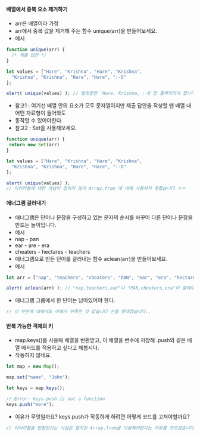 #### 배열에서 중복 요소 제거하기
  * arr은 배열이라 가정
  * arr에서 중복 값을 제거해 주는 함수 unique(arr)을 만들어보세요.
  * 예시
```js
function unique(arr) {
  /* 제출 답안 */
}

let values = ["Hare", "Krishna", "Hare", "Krishna",
  "Krishna", "Krishna", "Hare", "Hare", ":-O"
];

alert( unique(values) ); // 얼럿창엔 `Hare, Krishna, :-O`만 출력되어야 합니다.
```
  * 참고1 : 여기선 배열 안의 요소가 모두 문자열이지만 제출 답안을 작성할 땐 배열 내 어떤 자료형이 들어와도
  * 동작할 수 있어야한다.
  * 참고2 : Set을 사용해보세요.

```js
function unique(arr) {
 return new Set(arr)  
}

let values = ["Hare", "Krishna", "Hare", "Krishna",
  "Krishna", "Krishna", "Hare", "Hare", ":-O"
];

alert( unique(values) ); 
// 이터러블에 대한 개념이 잡히지 않아 Array.from 에 대해 사용하지 못했습니다 ㅠㅠ
```

#### 애너그램 걸러내기
  * 애너그램은 단어나 문장을 구성하고 있는 문자의 순서를 바꾸어 다른 단어나 문장을 만드는 놀이입니다.
  * 예시
  * nap - pan
  * ear - are - era
  * cheaters - hectares - teachers
  * 애너그램으로 만든 단어를 걸러내는 함수 aclean(arr)을 만들어보세요.
  * 예시
```js
let arr = ["nap", "teachers", "cheaters", "PAN", "ear", "era", "hectares"];

alert( aclean(arr) ); // "nap,teachers,ear"나 "PAN,cheaters,era"이 출력되어야 합니다.
```
  * 애너그램 그룹에서 한 단어는 남아있어야 한다.
```js
// 이 부분에 대해서도 이해가 부족한 것 같습니다 손을 못대겠습니다..

```

#### 반복 가능한 객체의 키
  * map.keys()를 사용해 배열을 반환받고, 이 배열을 변수에 저장해 .push와 같은 배열 메서드를 적용하고 싶다고 해봅시다.
  * 작동하지 않네요.
```js
let map = new Map();

map.set("name", "John");

let keys = map.keys();

// Error: keys.push is not a function
keys.push("more");
```
  * 이유가 무엇일까요? keys.push가 작동하게 하려면 어떻게 코드를 고쳐야할까요?
```js
// 이터러블을 반환한다는 사실은 알지만 Array.from을 이용해야한다는 이유를 모르겠습니다
```
